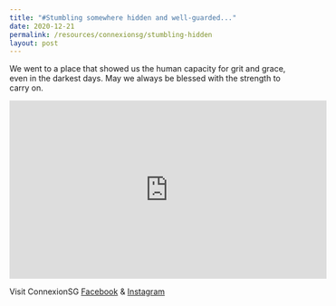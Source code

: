 ```yaml
---
title: "#Stumbling somewhere hidden and well-guarded..."
date: 2020-12-21
permalink: /resources/connexionsg/stumbling-hidden
layout: post
---
```

We went to a place that showed us the human capacity for grit and grace, even in the darkest days. May we always be blessed with the strength to carry on.

<iframe width="560" height="315" src="https://www.youtube.com/embed/zrFlX2d25MA" title="YouTube video player" frameborder="0" allow="accelerometer; autoplay; clipboard-write; encrypted-media; gyroscope; picture-in-picture" allowfullscreen></iframe>

Visit ConnexionSG [Facebook](https://www.facebook.com/ConnexionSG) & [Instagram](https://www.instagram.com/connexionsg/)